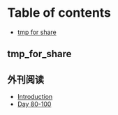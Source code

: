 # Table of contents

* [tmp for share](README.md)

## tmp\_for\_share

## 外刊阅读

* [Introduction](wai-kan-yue-du/introduction.md)
* [Day 80-100](wai-kan-yue-du/day-80-100.md)


